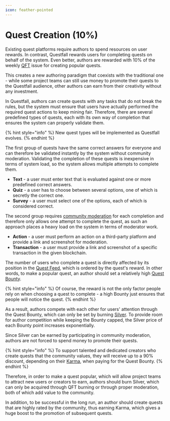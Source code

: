 ```yaml
---
icon: feather-pointed
---
```


# Quest Creation (10%)

Existing quest platforms require authors to spend resources on user rewards. In contrast, Questfall rewards users for completing quests on behalf of the system. Even better, authors are rewarded with 10% of the weekly [QFT](../../assets/qft.md) issue for creating popular quests.

This creates a new authoring paradigm that coexists with the traditional one - while some project teams can still use money to promote their quests to the Questfall audience, other authors can earn from their creativity without any investment.

In Questfall, authors can create quests with any tasks that do not break the rules, but the system must ensure that users have actually performed the required quest actions to keep mining fair. Therefore, there are several predefined types of quests, each with its own way of completion that ensures the system can properly validate them.

{% hint style="info" %}
New quest types will be implemented as Questfall evolves.
{% endhint %}

The first group of quests have the same correct answers for everyone and can therefore be validated instantly by the system without community moderation. Validating the completion of these quests is inexpensive in terms of system load, so the system allows multiple attempts to complete them.

* **Text** - a user must enter text that is evaluated against one or more predefined correct answers.
* **Quiz** - a user has to choose between several options, one of which is secretly the correct one.
* **Survey** - a user must select one of the options, each of which is considered correct.

The second group requires [community moderation](../moderation/) for each completion and therefore only allows one attempt to complete the quest, as such an approach places a heavy load on the system in terms of moderator work.

* **Action** - a user must perform an action on a third-party platform and provide a link and screenshot for moderation.
* **Transaction** - a user must provide a link and screenshot of a specific transaction in the given blockchain.

The number of users who complete a quest is directly affected by its position in the [Quest Feed](../../overview/global-feed.md), which is ordered by the quest's reward. In other words, to make a popular quest, an author should set a relatively high [Quest Bounty](quest-bounty.md).

{% hint style="info" %}
Of course, the reward is not the only factor people rely on when choosing a quest to complete - a high Bounty just ensures that people will notice the quest.
{% endhint %}

As a result, authors compete with each other for users' attention through the Quest Bounty, which can only be set by burning [Silver](../../assets/silver.md). To provide room for author competition while keeping the Bounty capped, the Silver price of each Bounty point increases exponentially.

Since Silver can be earned by participating in community moderation, authors are not forced to spend money to promote their quests.&#x20;

{% hint style="info" %}
To support talented and dedicated creators who create quests that the community values, they will receive up to a 90% discount, depending on their [Karma](karma.md), when paying for the Quest Bounty.
{% endhint %}

Therefore, in order to make a quest popular, which will allow project teams to attract new users or creators to earn, authors should burn Silver, which can only be acquired through QFT burning or through proper moderation, both of which add value to the community.

In addition, to be successful in the long run, an author should create quests that are highly rated by the community, thus earning Karma, which gives a huge boost to the promotion of subsequent quests.
